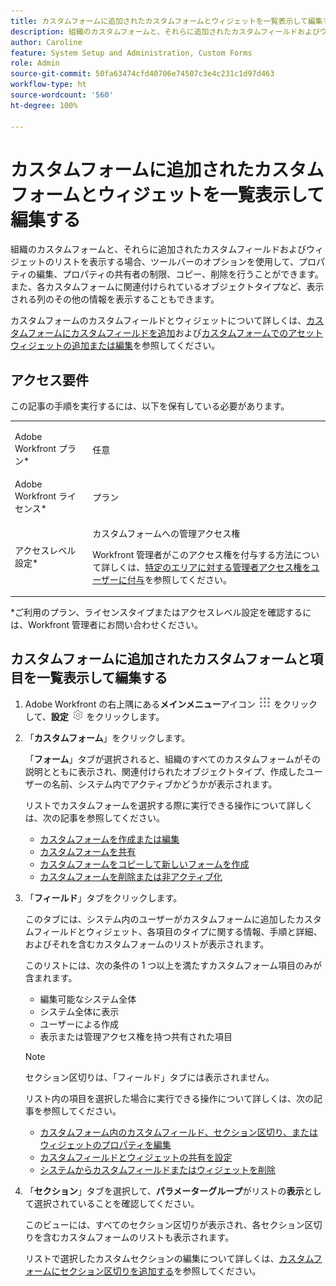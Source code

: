 ```yaml
---
title: カスタムフォームに追加されたカスタムフォームとウィジェットを一覧表示して編集する
description: 組織のカスタムフォームと、それらに追加されたカスタムフィールドおよびウィジェットのリストを表示する場合、ツールバーのオプションを使用して、プロパティの編集、プロパティの共有者の制限、コピー、削除を行うことができます。また、各カスタムフォームに関連付けられているオブジェクトタイプなど、表示される列のその他の情報を表示することもできます。
author: Caroline
feature: System Setup and Administration, Custom Forms
role: Admin
source-git-commit: 50fa63474cfd40706e74507c3e4c231c1d97d463
workflow-type: ht
source-wordcount: '560'
ht-degree: 100%

---
```



# カスタムフォームに追加されたカスタムフォームとウィジェットを一覧表示して編集する

組織のカスタムフォームと、それらに追加されたカスタムフィールドおよびウィジェットのリストを表示する場合、ツールバーのオプションを使用して、プロパティの編集、プロパティの共有者の制限、コピー、削除を行うことができます。また、各カスタムフォームに関連付けられているオブジェクトタイプなど、表示される列のその他の情報を表示することもできます。

カスタムフォームのカスタムフィールドとウィジェットについて詳しくは、[カスタムフォームにカスタムフィールドを追加](../../../administration-and-setup/customize-workfront/create-manage-custom-forms/add-a-custom-field-to-a-custom-form.md)および[カスタムフォームでのアセットウィジェットの追加または編集](../../../administration-and-setup/customize-workfront/create-manage-custom-forms/add-widget-or-edit-its-properties-in-a-custom-form.md)を参照してください。

## アクセス要件

この記事の手順を実行するには、以下を保有している必要があります。

<table style="table-layout:auto"> 
 <col> 
 <col> 
 <tbody> 
  <tr data-mc-conditions=""> 
   <td role="rowheader"> <p>Adobe Workfront プラン*</p> </td> 
   <td>任意</td> 
  </tr> 
  <tr> 
   <td role="rowheader">Adobe Workfront ライセンス*</td> 
   <td>プラン</td> 
  </tr> 
  <tr data-mc-conditions=""> 
   <td role="rowheader">アクセスレベル設定*</td> 
   <td> <p>カスタムフォームへの管理アクセス権</p> <p>Workfront 管理者がこのアクセス権を付与する方法について詳しくは、<a href="../../../administration-and-setup/add-users/configure-and-grant-access/grant-users-admin-access-certain-areas.md" class="MCXref xref">特定のエリアに対する管理者アクセス権をユーザーに付与</a>を参照してください。</p> </td> 
  </tr> 
 </tbody> 
</table>

&#42;ご利用のプラン、ライセンスタイプまたはアクセスレベル設定を確認するには、Workfront 管理者にお問い合わせください。

## カスタムフォームに追加されたカスタムフォームと項目を一覧表示して編集する

1. Adobe Workfront の右上隅にある&#x200B;**メインメニュー**&#x200B;アイコン ![](assets/main-menu-icon.png) をクリックして、**設定** ![](assets/gear-icon-settings.png) をクリックします。

1. 「**カスタムフォーム**」をクリックします。

   「**フォーム**」タブが選択されると、組織のすべてのカスタムフォームがその説明とともに表示され、関連付けられたオブジェクトタイプ、作成したユーザーの名前、システム内でアクティブかどうかが表示されます。

   リストでカスタムフォームを選択する際に実行できる操作について詳しくは、次の記事を参照してください。

   * [カスタムフォームを作成または編集](../../../administration-and-setup/customize-workfront/create-manage-custom-forms/create-or-edit-a-custom-form.md)
   * [カスタムフォームを共有](../../../administration-and-setup/customize-workfront/create-manage-custom-forms/share-access-to-a-custom-form.md)
   * [カスタムフォームをコピーして新しいフォームを作成](../../../administration-and-setup/customize-workfront/create-manage-custom-forms/copy-custom-form-to-create-a-new-one.md)
   * [カスタムフォームを削除または非アクティブ化](../../../administration-and-setup/customize-workfront/create-manage-custom-forms/delete-or-deactivate-a-custom-form.md)

1. 「**フィールド**」タブをクリックします。

   このタブには、システム内のユーザーがカスタムフォームに追加したカスタムフィールドとウィジェット、各項目のタイプに関する情報、手順と詳細、およびそれを含むカスタムフォームのリストが表示されます。

   このリストには、次の条件の 1 つ以上を満たすカスタムフォーム項目のみが含まれます。

   * 編集可能なシステム全体
   * システム全体に表示
   * ユーザーによる作成
   * 表示または管理アクセス権を持つ共有された項目

   >[!NOTE]
   >
   >セクション区切りは、「フィールド」タブには表示されません。

   リスト内の項目を選択した場合に実行できる操作について詳しくは、次の記事を参照してください。

   * [カスタムフォーム内のカスタムフィールド、セクション区切り、またはウィジェットのプロパティを編集](../../../administration-and-setup/customize-workfront/create-manage-custom-forms/edit-a-custom-field.md)
   * [カスタムフィールドとウィジェットの共有を設定](../../../administration-and-setup/customize-workfront/create-manage-custom-forms/configure-sharing-for-a-custom-field.md)
   * [システムからカスタムフィールドまたはウィジェットを削除](../../../administration-and-setup/customize-workfront/create-manage-custom-forms/delete-a-custom-field.md)

1. 「**セクション**」タブを選択して、**パラメーターグループ**&#x200B;がリストの&#x200B;**表示**&#x200B;として選択されていることを確認してください。

   このビューには、すべてのセクション区切りが表示され、各セクション区切りを含むカスタムフォームのリストも表示されます。

   リストで選択したカスタムセクションの編集について詳しくは、[カスタムフォームにセクション区切りを追加する](../../../administration-and-setup/customize-workfront/create-manage-custom-forms/add-a-section-break-to-a-custom-form.md)を参照してください。

